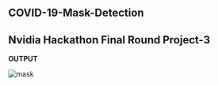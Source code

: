##  COVID-19-Mask-Detection
## Nvidia Hackathon Final Round Project-3

**OUTPUT**


![mask](https://user-images.githubusercontent.com/52413661/176022932-77121435-4088-476e-a1d5-fe4b528dcc44.gif)
